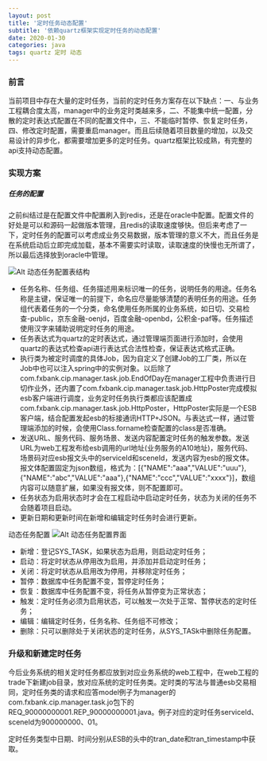 ```yaml
---
layout: post
title: '定时任务动态配置'
subtitle: '依赖quartz框架实现定时任务的动态配置'
date: 2020-01-30
categories: java
tags: quartz 定时 动态
---
```


### 前言
当前项目中存在大量的定时任务，当前的定时任务方案存在以下缺点：一、与业务工程耦合度太高，manager中的业务定时类越来多，二、不能集中统一配置，分散的定时表达式配置在不同的配置文件中，三、不能临时暂停、恢复定时任务，四、修改定时配置，需要重启manager。而且后续随着项目数量的增加，以及交易设计的异步化，都需要增加更多的定时任务。quartz框架比较成熟，有完整的api支持动态配置。

### 实现方案

##### 任务的配置
之前纠结过是在配置文件中配置刷入到redis，还是在oracle中配置。配置文件的好处是可以和源码一起做版本管理，且redis的读取速度够快。但后来考虑了一下，定时任务的配置可以考虑成业务交易数据，版本管理的意义不大，而且任务是在系统启动后立即完成加载，基本不需要实时读取，读取速度的快慢也无所谓了，所以最后选择放到oracle中管理。

![Alt 动态任务配置表结构](https://github.com/zhouyongwei/zhouyongwei.github.io/blob/master/images/2020-01-39/S1-2.jpeg?raw=true "动态任务配置表结构")

* 任务名称、任务组、任务描述用来标识唯一的任务，说明任务的用途。任务名称是主键，保证唯一的前提下，命名应尽量能够清楚的表明任务的用途。任务组代表着任务的一个分类，命名使用任务所属的业务系统，如日切、交易检查-public，京东金融-oenjd，百度金融-openbd，公积金-paf等。任务描述使用汉字来辅助说明定时任务的用途。
* 任务表达式为quartz的定时表达式，通过管理端页面进行添加时，会使用quartz的表达式检查api进行表达式合法性检查，保证表达式格式正确。
* 执行类为被定时调度的具体Job，因为自定义了创建Job的工厂类，所以在Job中也可以注入spring中的实例对象。以后除了com.fxbank.cip.manager.task.job.EndOfDay在manager工程中负责进行日切作业外，还内置了com.fxbank.cip.manager.task.job.HttpPoster完成模拟esb客户端进行调度，业务定时任务执行类都应该配置成com.fxbank.cip.manager.task.job.HttpPoster，HttpPoster实际是一个ESB客户端，结合配置发起esb的标接通讯HTTP+JSON。与表达式一样，通过管理端添加的时候，会使用Class.forname检查配置的class是否准确。
* 发送URL、服务代码、服务场景、发送内容配置定时任务的触发参数。发送URL为web工程发布给esb调用的url地址(业务服务的A10地址)，服务代码、场景码对应esb报文头中的serviceId和sceneId，发送内容为esb的报文体。报文体配置固定为json数组，格式为：[{"NAME":"aaa","VALUE":"uuu"},{"NAME":"abc","VALUE":"aaa"},{"NAME":"ccc","VALUE":"xxxx"}]，数组内容可以随意扩展，如果没有报文体，则不配置即可。
* 任务状态为启用状态时才会在工程启动中启动定时任务，状态为关闭的任务不会随着项目启动。
* 更新日期和更新时间在新增和编辑定时任务时会进行更新。


动态任务配置
![Alt 动态任务配置界面](https://github.com/zhouyongwei/zhouyongwei.github.io/blob/master/images/2020-01-39/S1-1.jpeg?raw=true "动态任务配置界面")

* 新增：登记SYS_TASK，如果状态为启用，则启动定时任务；
* 启动：将定时状态从停用改为启用，并添加并启动定时任务；
* 关闭：将定时状态从启用改为停用，并移除定时任务；
* 暂停：数据库中任务配置不变，暂停定时任务；
* 恢复：数据库中任务配置不变，将任务从暂停变为正常状态；
* 触发：定时任务必须为启用状态，可以触发一次处于正常、暂停状态的定时任务；
* 编辑：编辑定时任务，任务名称、任务组不可修改；
* 删除：只可以删除处于关闭状态的定时任务，从SYS_TASk中删除任务配置。

### 升级和新建定时任务
今后业务系统的相关定时任务都应放到对应业务系统的web工程中，在web工程的trade下新建job目录，放对应系统的定时任务类。定时类的写法与普通esb交易相同，定时任务类的请求和应答model例子为manager的com.fxbank.cip.manager.task.jo包下的REQ_90000000001.REP_90000000001.java。例子对应的定时任务serviceId、sceneId为900000000、01。

定时任务类型中日期、时间分别从ESB的头中的tran_date和tran_timestamp中获取。
